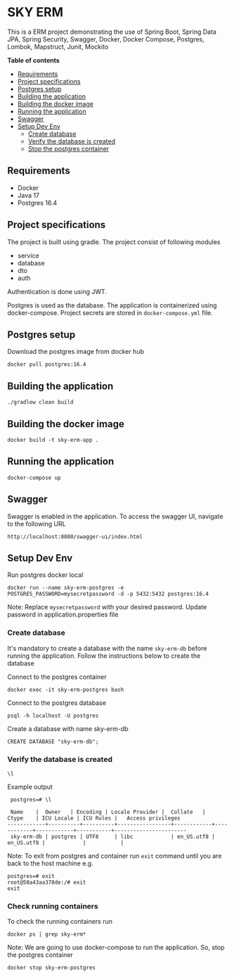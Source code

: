 # SKY ERM

This is a ERM project demonstrating the use of Spring Boot, Spring Data JPA, Spring Security, Swagger, Docker, Docker Compose, Postgres, Lombok, Mapstruct, Junit, Mockito

**Table of contents**

- [Requirements](#requirements)
- [Project specifications](#project-specifications)
- [Postgres setup](#postgres-setup)
- [Building the application](#building-the-application)
- [Building the docker image](#building-the-docker-image)
- [Running the application](#running-the-application)
- [Swagger](#swagger)
- [Setup Dev Env](#setup-dev-env)
  * [Create database](#create-database)
  * [Verify the database is created](#verify-the-database-is-created)
  * [Stop the postgres container](#stop-the-postgres-container)

## Requirements

- Docker
- Java 17
- Postgres 16.4

## Project specifications

The project is built using gradle. 
The project consist of following modules
- service
- database
- dto
- auth

Authentication is done using JWT.

Postgres is used as the database. The application is containerized using docker-compose.
Project secrets are stored in `docker-compose.yml` file.

## Postgres setup

Download the postgres image from docker hub

```
docker pull postgres:16.4
```

## Building the application

```
./gradlew clean build
```

## Building the docker image

```
docker build -t sky-erm-app .
```

## Running the application

```
docker-compose up
```

## Swagger

Swagger is enabled in the application. To access the swagger UI, navigate to the following URL
```
http://localhost:8080/swagger-ui/index.html
```

## Setup Dev Env

Run postgres docker local
 
```
docker run --name sky-erm-postgres -e POSTGRES_PASSWORD=mysecretpassword -d -p 5432:5432 postgres:16.4
```

Note: Replace `mysecretpassword` with your desired password. Update password in application.properties file

### Create database

It's mandatory to create a database with the name `sky-erm-db` before running the application. Follow the instructions below to create the database

Connect to the postgres container
```
docker exec -it sky-erm-postgres bash
```
Connect to the postgres database
```
psql -h localhost -U postgres
```
Create a database with name sky-erm-db
```
CREATE DATABASE "sky-erm-db";
```

### Verify the database is created

```
\l
```

Example output
```
 postgres=# \l

 Name    |  Owner   | Encoding | Locale Provider |  Collate   |   Ctype    | ICU Locale | ICU Rules |   Access privileges
------------+----------+----------+-----------------+------------+------------+------------+-----------+-----------------------
 sky-erm-db | postgres | UTF8     | libc            | en_US.utf8 | en_US.utf8 |            |           |
```

Note: To exit from postgres and container run `exit` command until you are back to the host machine
e.g.
```
postgres=# exit
root@58a43aa378de:/# exit
exit
```

### Check running containers

To check the running containers run
```
docker ps | grep sky-erm*
```



Note: We are going to use docker-compose to run the application. So, stop the postgres container
```
docker stop sky-erm-postgres
```
